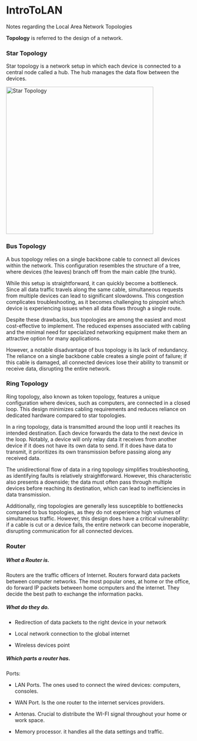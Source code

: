# IntroToLAN
Notes regarding the Local Area Network Topologies

**Topology** is referred to the design of a network.


### Star Topology

Star topology is a network setup in which each device is connected to a central node called a hub. The hub manages the data flow between the devices.

<img title="star topology" alt="Star Topology" src="https://upload.wikimedia.org/wikipedia/commons/8/84/Star_Topology.png" width="400">


### Bus Topology

A bus topology relies on a single backbone cable to connect all devices within the network. This configuration resembles the structure of a tree, where devices (the leaves) branch off from the main cable (the trunk).

While this setup is straightforward, it can quickly become a bottleneck. Since all data traffic travels along the same cable, simultaneous requests from multiple devices can lead to significant slowdowns. This congestion complicates troubleshooting, as it becomes challenging to pinpoint which device is experiencing issues when all data flows through a single route.

Despite these drawbacks, bus topologies are among the easiest and most cost-effective to implement. The reduced expenses associated with cabling and the minimal need for specialized networking equipment make them an attractive option for many applications.

However, a notable disadvantage of bus topology is its lack of redundancy. The reliance on a single backbone cable creates a single point of failure; if this cable is damaged, all connected devices lose their ability to transmit or receive data, disrupting the entire network.

### Ring Topology

Ring topology, also known as token topology, features a unique configuration where devices, such as computers, are connected in a closed loop. This design minimizes cabling requirements and reduces reliance on dedicated hardware compared to star topologies.

In a ring topology, data is transmitted around the loop until it reaches its intended destination. Each device forwards the data to the next device in the loop. Notably, a device will only relay data it receives from another device if it does not have its own data to send. If it does have data to transmit, it prioritizes its own transmission before passing along any received data.

The unidirectional flow of data in a ring topology simplifies troubleshooting, as identifying faults is relatively straightforward. However, this characteristic also presents a downside; the data must often pass through multiple devices before reaching its destination, which can lead to inefficiencies in data transmission.

Additionally, ring topologies are generally less susceptible to bottlenecks compared to bus topologies, as they do not experience high volumes of simultaneous traffic. However, this design does have a critical vulnerability: if a cable is cut or a device fails, the entire network can become inoperable, disrupting communication for all connected devices.

### Router

##### What a Router is. 

Routers are the traffic officers of Internet. Routers forward data packets between computer networks. The most popular ones, at home or the office, do forward IP packets between home ocmputers and the internet. They decide the best path to exchange the information packs.

##### What do they do.

- Redirection of data packets to the right device in your network

- Local network connection to the global internet

- Wireless devices point

##### Which parts a router has.

Ports: 

- LAN Ports. The ones used to connect the wired devices: computers, consoles.

- WAN Port. Is the one router to the internet services providers.

- Antenas. Crucial to distribute the WI-FI signal throughout your home or work space.

- Memory processor. it handles all the data settings and traffic.
